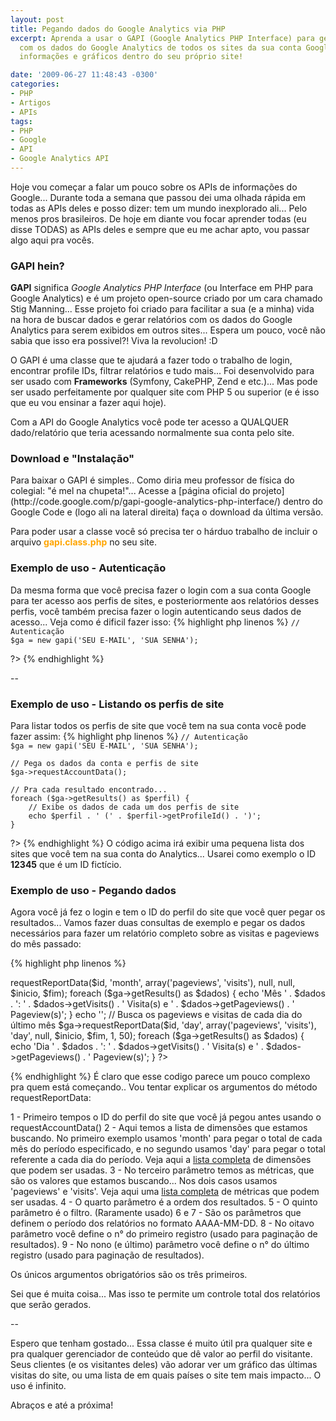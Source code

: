 ```yaml
---
layout: post
title: Pegando dados do Google Analytics via PHP
excerpt: Aprenda a usar o GAPI (Google Analytics PHP Interface) para gerar relatórios
  com os dados do Google Analytics de todos os sites da sua conta Google e exiba as
  informações e gráficos dentro do seu próprio site!

date: '2009-06-27 11:48:43 -0300'
categories:
- PHP
- Artigos
- APIs
tags:
- PHP
- Google
- API
- Google Analytics API
---
```

Hoje vou começar a falar um pouco sobre os APIs de informações do Google... Durante toda a semana que passou dei uma olhada rápida em todas as APIs deles e posso dizer: tem um mundo inexplorado ali... Pelo menos pros brasileiros. De hoje em diante vou focar aprender todas (eu disse TODAS) as APIs deles e sempre que eu me achar apto, vou passar algo aqui pra vocês.

<h3>GAPI hein?</h3>
<strong>GAPI</strong> significa <em>Google Analytics PHP Interface</em> (ou Interface em PHP para Google Analytics) e é um projeto open-source criado por um cara chamado Stig Manning... Esse projeto foi criado para facilitar a sua (e a minha) vida na hora de buscar dados e gerar relatórios com os dados do Google Analytics para serem exibidos em outros sites... Espera um pouco, você não sabia que isso era possivel?! Viva la revolucion! :D

O GAPI é uma classe que te ajudará a fazer todo o trabalho de login, encontrar profile IDs, filtrar relatórios e tudo mais... Foi desenvolvido para ser usado com <strong>Frameworks</strong> (Symfony, CakePHP, Zend e etc.)... Mas pode ser usado perfeitamente por qualquer site com PHP 5 ou superior (e é isso que eu vou ensinar a fazer aqui hoje).

Com a API do Google Analytics você pode ter acesso a QUALQUER dado/relatório que teria acessando normalmente sua conta pelo site.

<h3>Download e "Instalação"</h3>
Para baixar o GAPI é simples.. Como diria meu professor de física do colegial: "é mel na chupeta!"... Acesse a [página oficial do projeto](http://code.google.com/p/gapi-google-analytics-php-interface/) dentro do Google Code e (logo ali na lateral direita) faça o download da última versão.

Para poder usar a classe você só precisa ter o hárduo trabalho de incluir o arquivo <span style="color: orange"><strong>gapi.class.php</strong></span> no seu site.

<h3>Exemplo de uso - Autenticação</h3>
Da mesma forma que você precisa fazer o login com a sua conta Google para ter acesso aos perfis de sites, e posteriormente aos relatórios desses perfis, você também precisa fazer o login autenticando seus dados de acesso... Veja como é dificil fazer isso:
{% highlight php linenos %}
<?php
	require_once("gapi.class.php");

	// Autenticação
	$ga = new gapi('SEU E-MAIL', 'SUA SENHA');
?>
{% endhighlight %}

--

<h3>Exemplo de uso - Listando os perfis de site</h3>
Para listar todos os perfis de site que você tem na sua conta você pode fazer assim:
{% highlight php linenos %}
<?php
	require_once("gapi.class.php");

	// Autenticação
	$ga = new gapi('SEU E-MAIL', 'SUA SENHA');

	// Pega os dados da conta e perfis de site
	$ga->requestAccountData();

	// Pra cada resultado encontrado...
	foreach ($ga->getResults() as $perfil) {
		// Exibe os dados de cada um dos perfis de site
		echo $perfil . ' (' . $perfil->getProfileId() . ')';
	}
?>
{% endhighlight %}
O código acima irá exibir uma pequena lista dos sites que você tem na sua conta do Analytics... Usarei como exemplo o ID <strong>12345</strong> que é um ID fictício.

<h3>Exemplo de uso - Pegando dados</h3>
Agora você já fez o login e tem o ID do perfil do site que você quer pegar os resultados... Vamos fazer duas consultas de exemplo e pegar os dados necessários para fazer um relatório completo sobre as visitas e pageviews do mês passado:


{% highlight php linenos %}
<?php
	require_once("gapi.class.php");

	// Autenticação
	$ga = new gapi('SEU EMAIL', 'SUA SENHA');

	// ID do perfil do site
	$id = '12345';

	// Define o periodo do relatório
	$inicio = date('Y-m-01', strtotime('-1 month')); // 1° dia do mês passado
	$fim = date('Y-m-t', strtotime('-1 month')); // Último dia do mês passado

	// Busca os pageviews e visitas (total do mês passado)
	$ga->requestReportData($id, 'month', array('pageviews', 'visits'), null, null, $inicio, $fim);
	foreach ($ga->getResults() as $dados) {
		echo 'Mês ' . $dados . ': ' . $dados->getVisits() . ' Visita(s) e ' . $dados->getPageviews() . ' Pageview(s)';
	}

	echo '';

	// Busca os pageviews e visitas de cada dia do último mês
	$ga->requestReportData($id, 'day', array('pageviews', 'visits'), 'day', null, $inicio, $fim, 1, 50);
	foreach ($ga->getResults() as $dados) {
		echo 'Dia ' . $dados . ': ' . $dados->getVisits() . ' Visita(s) e ' . $dados->getPageviews() . ' Pageview(s)';
	}
?>
{% endhighlight %}
É claro que esse codigo parece um pouco complexo pra quem está começando.. Vou tentar explicar os argumentos do método requestReportData:

1 - Primeiro tempos o ID do perfil do site que você já pegou antes usando o requestAccountData()
2 - Aqui temos a lista de dimensões que estamos buscando. No primeiro exemplo usamos 'month' para pegar o total de cada mês do período especificado, e no segundo usamos 'day' para pegar o total referente a cada dia do período. Veja aqui a [lista completa](http://code.google.com/intl/pt-BR/apis/analytics/docs/gdata/gdataReferenceDimensionsMetrics.html) de dimensões que podem ser usadas.
3 - No terceiro parâmetro temos as métricas, que são os valores que estamos buscando... Nos dois casos usamos 'pageviews' e 'visits'. Veja aqui uma [lista completa](http://code.google.com/intl/pt-BR/apis/analytics/docs/gdata/gdataReferenceDimensionsMetrics.html) de métricas que podem ser usadas.
4 - O quarto parâmetro é a ordem dos resultados.
5 - O quinto parâmetro é o filtro. (Raramente usado)
6 e 7 - São os parâmetros que definem o período dos relatórios no formato AAAA-MM-DD.
8 - No oitavo parâmetro você define o n° do primeiro registro (usado para paginação de resultados).
9 - No nono (e último) parâmetro você define o n° do último registro (usado para paginação de resultados).

Os únicos argumentos obrigatórios são os três primeiros.

Sei que é muita coisa... Mas isso te permite um controle total dos relatórios que serão gerados.

--

Espero que tenham gostado... Essa classe é muito útil pra qualquer site e pra qualquer gerenciador de conteúdo que dê valor ao perfil do visitante. Seus clientes (e os visitantes deles) vão adorar ver um gráfico das últimas visitas do site, ou uma lista de em quais países o site tem mais impacto... O uso é infinito.

Abraços e até a próxima!

